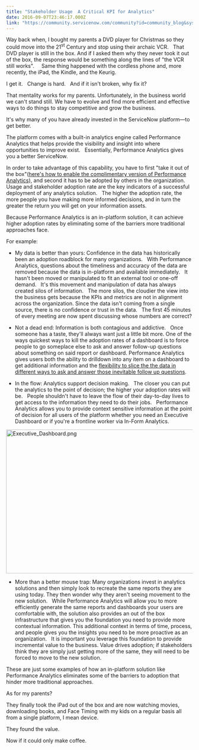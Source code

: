 ```yaml
---
title: "Stakeholder Usage  A Critical KPI for Analytics"
date: 2016-09-07T23:46:17.000Z
link: "https://community.servicenow.com/community?id=community_blog&sys_id=1c5de229dbd0dbc01dcaf3231f9619de"
---
```

<p>Way back when, I bought my parents a DVD player for Christmas so they could move into the 21<sup>st</sup> Century and stop using their archaic VCR.   That DVD player is still in the box. And if I asked them why they never took it out of the box, the response would be something along the lines of "the VCR still works".     Same thing happened with the cordless phone and, more recently, the iPad, the Kindle, and the Keurig. </p><p></p><p>I get it.   Change is hard.   And if it isn't broken, why fix it?</p><p></p><p>That mentality works for my parents. Unfortunately, in the business world we can't stand still. We have to evolve and find more efficient and effective ways to do things to stay competitive and grow the business.</p><p></p><p>It's why many of you have already invested in the ServiceNow platform—to get better.</p><p></p><p>The platform comes with a built-in analytics engine called Performance Analytics that helps provide the visibility and insight into where opportunities to improve exist.   Essentially, Performance Analytics gives you a better ServiceNow.</p><p></p><p>In order to take advantage of this capability, you have to first "take it out of the box"(<a title="ki.servicenow.com/index.php?title=Getting_Started_with_Performance_Analytics#gsc.tab=0" href="http://wiki.servicenow.com/index.php?title=Getting_Started_with_Performance_Analytics#gsc.tab=0">here's how to enable the complimentary version of Performance Analytics</a>), and second it has to be adopted by others in the organization.   Usage and stakeholder adoption rate are the key indicators of a successful deployment of any analytics solution.   The higher the adoption rate, the more people you have making more informed decisions, and in turn the greater the return you will get on your information assets.</p><p></p><p>Because Performance Analytics is an in-platform solution, it can achieve higher adoption rates by eliminating some of the barriers more traditional approaches face.</p><p></p><p>For example:</p><p></p><ul style="list-style-type: disc;"><li>My data is better than yours: Confidence in the data has historically been an adoption roadblock for many organizations.   With Performance Analytics, questions about the timeliness and accuracy of the data are removed because the data is in-platform and available immediately.   It hasn't been moved or manipulated to fit an external tool or one-off demand.   It's this movement and manipulation of data has always created silos of information.   The more silos, the cloudier the view into the business gets because the KPIs and metrics are not in alignment across the organization. Since the data isn't coming from a single source, there is no confidence or trust in the data.   The first 45 minutes of every meeting are now spent discussing whose numbers are correct?</li></ul><p></p><ul style="list-style-type: disc;"><li>Not a dead end: Information is both contagious and addictive.   Once someone has a taste, they'll always want just a little bit more. One of the ways quickest ways to kill the adoption rates of a dashboard is to force people to go someplace else to ask and answer follow-up questions about something on said report or dashboard. Performance Analytics gives users both the ability to drilldown into any item on a dashboard to get additional information and the <a title="" _jive_internal="true" href="/community/service-automation-platform/performance-analytics/blog/2016/08/08/how-do-you-respond-to-olympic-moments-at-work">flexibility to slice the the data in different ways to ask and answer those inevitable follow up questions</a>.</li></ul><p></p><ul style="list-style-type: disc;"><li>In the flow: Analytics support decision making.   The closer you can put the analytics to the point of decision; the higher your adoption rates will be.   People shouldn't have to leave the flow of their day-to-day lives to get access to the information they need to do their jobs.   Performance Analytics allows you to provide context sensitive information at the point of decision for all users of the platform whether you need an Executive Dashboard or if you're a frontline worker via In-Form Analytics.</li></ul><p><img   alt="Executive_Dashboard.png" class="image-1 jive-image" src="3a8e7442db909f048c8ef4621f9619e1.iix" style="width: 620px; height: 387px;"/></p><p></p><p></p><p></p><ul style="list-style-type: disc;"><li>More than a better mouse trap: Many organizations invest in analytics solutions and then simply look to recreate the same reports they are using today. They then wonder why they aren't seeing movement to the new solution.   While Performance Analytics will allow you to more efficiently generate the same reports and dashboards your users are comfortable with, the solution also provides an out of the box infrastructure that gives you the foundation you need to provide more contextual information. This additional context in terms of time, process, and people gives you the insights you need to be more proactive as an organization.   It is important you leverage this foundation to provide incremental value to the business. Value drives adoption; if stakeholders think they are simply just getting more of the same, they will need to be forced to move to the new solution.</li></ul><p></p><p>These are just some examples of how an in-platform solution like Performance Analytics eliminates some of the barriers to adoption that hinder more traditional approaches.</p><p></p><p>As for my parents? </p><p></p><p>They finally took the iPad out of the box and are now watching movies, downloading books, and Face Timing with my kids on a regular basis all from a single platform, I mean device.</p><p></p><p>They found the value.</p><p></p><p>Now if it could only make coffee.</p>